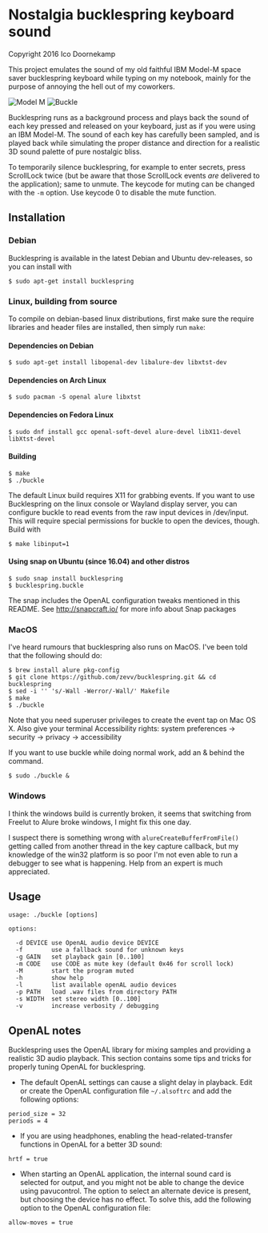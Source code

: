 Nostalgia bucklespring keyboard sound
=====================================

Copyright 2016 Ico Doornekamp

This project emulates the sound of my old faithful IBM Model-M space saver
bucklespring keyboard while typing on my notebook, mainly for the purpose of
annoying the hell out of my coworkers.

![Model M](img/model-m.jpg)
![Buckle](img/buckle.gif)

Bucklespring runs as a background process and plays back the sound of each key
pressed and released on your keyboard, just as if you were using an IBM
Model-M. The sound of each key has carefully been sampled, and is played back
while simulating the proper distance and direction for a realistic 3D sound
palette of pure nostalgic bliss.

To temporarily silence bucklespring, for example to enter secrets, press
ScrollLock twice (but be aware that those ScrollLock events _are_ delivered to
the application); same to unmute. The keycode for muting can be changed with
the `-m` option. Use keycode 0 to disable the mute function.

Installation
------------

### Debian

Bucklespring is available in the latest Debian and Ubuntu dev-releases, so you can
install with

```
$ sudo apt-get install bucklespring
```

### Linux, building from source

To compile on debian-based linux distributions, first make sure the require
libraries and header files are installed, then simply run `make`:

#### Dependencies on Debian
```
$ sudo apt-get install libopenal-dev libalure-dev libxtst-dev
```

#### Dependencies on Arch Linux
```
$ sudo pacman -S openal alure libxtst
```

#### Dependencies on Fedora Linux
```
$ sudo dnf install gcc openal-soft-devel alure-devel libX11-devel libXtst-devel
```

#### Building
```
$ make
$ ./buckle
```

The default Linux build requires X11 for grabbing events. If you want to use
Bucklespring on the linux console or Wayland display server, you can configure
buckle to read events from the raw input devices in /dev/input. This will
require special permissions for buckle to open the devices, though. Build with

```
$ make libinput=1
```

#### Using snap on Ubuntu (since 16.04) and other distros

```
$ sudo snap install bucklespring
$ bucklespring.buckle
```

The snap includes the OpenAL configuration tweaks mentioned in this README.
See http://snapcraft.io/ for more info about Snap packages


### MacOS

I've heard rumours that bucklespring also runs on MacOS. I've been told that
the following should do:

```
$ brew install alure pkg-config
$ git clone https://github.com/zevv/bucklespring.git && cd bucklespring
$ sed -i '' 's/-Wall -Werror/-Wall/' Makefile
$ make
$ ./buckle
```

Note that you need superuser privileges to create the event tap on Mac OS X.
Also give your terminal Accessibility rights: system preferences -> security -> privacy -> accessibility

If you want to use buckle while doing normal work, add an & behind the command.
```
$ sudo ./buckle &
```

### Windows

I think the windows build is currently broken, it seems that switching from
Freelut to Alure broke windows, I might fix this one day.

I suspect there is something wrong with `alureCreateBufferFromFile()` getting
called from another thread in the key capture callback, but my knowledge of the
win32 platform is so poor I'm not even able to run a debugger to see what is
happening. Help from an expert is much appreciated.


Usage
-----

````
usage: ./buckle [options]

options:

  -d DEVICE use OpenAL audio device DEVICE
  -f        use a fallback sound for unknown keys
  -g GAIN   set playback gain [0..100]
  -m CODE   use CODE as mute key (default 0x46 for scroll lock)
  -M        start the program muted
  -h        show help
  -l        list available openAL audio devices
  -p PATH   load .wav files from directory PATH
  -s WIDTH  set stereo width [0..100]
  -v        increase verbosity / debugging
````

OpenAL notes
------------


Bucklespring uses the OpenAL library for mixing samples and providing a
realistic 3D audio playback. This section contains some tips and tricks for
properly tuning OpenAL for bucklespring.

* The default OpenAL settings can cause a slight delay in playback. Edit or create
  the OpenAL configuration file `~/.alsoftrc` and add the following options:

 ````
 period_size = 32
 periods = 4
 ````

* If you are using headphones, enabling the head-related-transfer functions in OpenAL
  for a better 3D sound:

 ````
 hrtf = true
 ````

* When starting an OpenAL application, the internal sound card is selected for output,
  and you might not be able to change the device using pavucontrol. The option to select
  an alternate device is present, but choosing the device has no effect. To solve this,
  add the following option to the OpenAL configuration file:

 ````
 allow-moves = true
 ````
